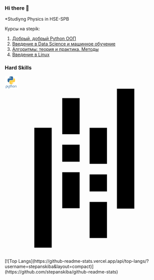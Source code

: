 ### Hi there 👋

*Studiyng Physics in HSE-SPB

Курсы на stepik:
1) [Добрый, добрый Python ООП](https://stepik.org/course/116336)
2) [Введение в Data Science и машинное обучение](https://stepik.org/course/4852)
3) [Алгоритмы: теория и практика. Методы](https://stepik.org/course/217)
4) [Введение в Linux](https://stepik.org/course/73)


### Hard Skills
<img align="left" alt="Python" width="40px" src="https://github.com/devicons/devicon/blob/master/icons/python/python-original-wordmark.svg" /> <br />
<svg role="img" viewBox="0 0 24 24" xmlns="http://www.w3.org/2000/svg"><title>pandas</title><path d="M16.922 0h2.623v18.104h-2.623zm-4.126 12.94h2.623v2.57h-2.623zm0-7.037h2.623v5.446h-2.623zm0 11.197h2.623v5.446h-2.623zM4.456 5.896h2.622V24H4.455zm4.213 2.559h2.623v2.57H8.67zm0 4.151h2.623v5.447H8.67zm0-11.187h2.623v5.446H8.67Z"/></svg>

<br />
[![Top Langs](https://github-readme-stats.vercel.app/api/top-langs/?username=stepanskiba&layout=compact)](https://github.com/stepanskiba/github-readme-stats)

